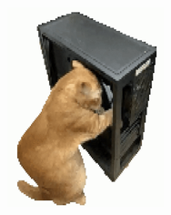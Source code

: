 <div align="center">
  <img src="./catto.gif" alt="catto" style="width: 275px; height: 350px;">
</div>
